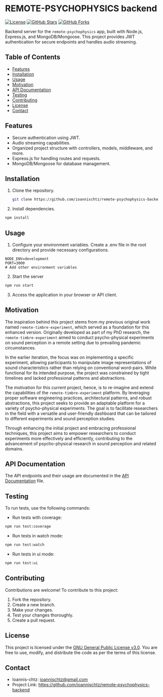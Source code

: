 # REMOTE-PSYCHOPHYSICS backend

[![License](https://img.shields.io/badge/License-GPL--3.0-blue.svg)](https://opensource.org/licenses/GPL-3.0)
[![GitHub Stars](https://img.shields.io/github/stars/your-username/your-repo.svg)](https://github.com/ioannischtz/remote-psychophysics-backend/stargazers)
[![GitHub Forks](https://img.shields.io/github/forks/your-username/your-repo.svg)](https://github.com/ioannischtz/remote-psychophysics-backend/network/members)

Backend server for the `remote-psychophysics` app, built with Node.js,
Express.js, and MongoDB/Mongoose. This project provides JWT authentication for
secure endpoints and handles audio streaming.

## Table of Contents

- [Features](#features)
- [Installation](#installation)
- [Usage](#usage)
- [Motivation](#motivation)
- [API Documentation](#api-documentation)
- [Testing](#testing)
- [Contributing](#contributing)
- [License](#license)
- [Contact](#contact)

## Features

- Secure authentication using JWT.
- Audio streaming capabilities.
- Organized project structure with controllers, models, middleware, and more.
- Express.js for handling routes and requests.
- MongoDB/Mongoose for database management.

## Installation

1. Clone the repository.

   ```bash
   git clone https://github.com/ioannischtz/remote-psychophysics-backend.git
   ```

2. Install dependencies.

```bash
npm install
```

## Usage

1. Configure your environment variables. Create a .env file in the root
   directory and provide necessary configurations.

```env
NODE_ENV=development
PORT=3000
# Add other environment variables
```

2. Start the server

```bash
npm run start
```

3. Access the application in your browser or API client.

## Motivation

The inspiration behind this project stems from my previous original work named
`remote-timbre-experiment`, which served as a foundation for this enhanced
version. Originally developed as part of my PhD research, the
`remote-timbre-experiment` aimed to conduct psycho-physical experiments on sound
perception in a remote setting due to prevailing pandemic circumstances.

In the earlier iteration, the focus was on implementing a specific experiment,
allowing participants to manipulate image representations of sound
characteristics rather than relying on conventional word-pairs. While functional
for its intended purpose, the project was constrained by tight timelines and
lacked professional patterns and abstractions.

The motivation for this current project, hence, is to re-imagine and extend the
capabilities of the `remote-timbre-experiment` platform. By leveraging proper
software engineering practices, architectural patterns, and robust abstractions,
this project seeks to provide an adaptable platform for a variety of
psycho-physical experiments. The goal is to facilitate researchers in the field
with a versatile and user-friendly dashboard that can be tailored to different
experiments and sound perception studies.

Through enhancing the initial project and embracing professional techniques,
this project aims to empower researchers to conduct experiments more effectively
and efficiently, contributing to the advancement of psycho-physical research in
sound perception and related domains.

## API Documentation

The API endpoints and their usage are documented in the
[API Documentation](API_DOCS.md) file.

## Testing

To run tests, use the following commands:

- Run tests with coverage:

```bash
npm run test:coverage
```

- Run tests in watch mode:

```bash
npm run test:watch
```

- Run tests in ui mode:

```bash
npm run test:ui
```

## Contributing

Contributions are welcome! To contribute to this project:

1. Fork the repository.
2. Create a new branch.
3. Make your changes.
4. Test your changes thoroughly.
5. Create a pull request.

## License

This project is licensed under the [GNU General Public License v3.0](LICENSE). 
You are free to use, modify, and distribute the code as per the terms of this
license.

## Contact

- Ioannis-chtz: ioannischtz@gmail.com
- Project Link: https://github.com/ioannischtz/remote-psychophysics-backend
